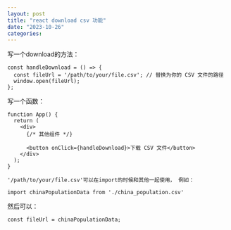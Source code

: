 ```yaml
---
layout: post
title: "react download csv 功能"
date: "2023-10-26"
categories: 
---
```

<p>写一个download的方法：</p>

<pre>
<code>const handleDownload = () =&gt; {
  const fileUrl = &#39;/path/to/your/file.csv&#39;; // 替换为你的 CSV 文件的路径
  window.open(fileUrl);
};
</code></pre>

<p>写一个函数：</p>

<pre>
<code>function App() {
  return (
    &lt;div&gt;
      {/* 其他组件 */}

      &lt;button onClick={handleDownload}&gt;下载 CSV 文件&lt;/button&gt;
    &lt;/div&gt;
  );
}
</code></pre>

<p><code>&#39;/path/to/your/file.csv&#39;可以在import的时候和其他一起使用， 例如：</code></p>

<pre>
<code>import chinaPopulationData from &#39;./china_population.csv&#39;</code></pre>

<p>然后可以：</p>

<pre>
<code>const fileUrl = chinaPopulationData;</code></pre>

